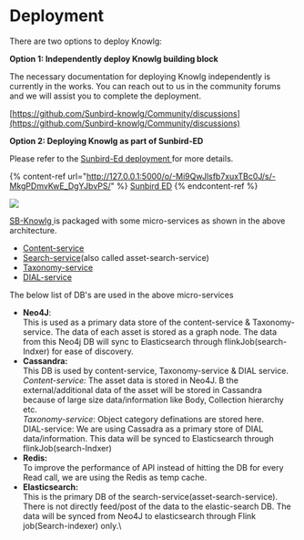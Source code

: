 # Deployment

There are two options to deploy Knowlg:

**Option 1: Independently deploy Knowlg building block**

The necessary documentation for deploying Knowlg independently is currently in the works. You can reach out to us in the community forums and we will assist you to complete the deployment.

[https://github.com/Sunbird-knowlg/Community/discussions](https://github.com/Sunbird-knowlg/Community/discussions)

**Option 2: Deploying Knowlg as part of Sunbird-ED**

Please refer to the [Sunbird-Ed deployment ](https://ed.sunbird.org/use/prerequisites-for-your-own-sunbird-ed-instance)for more details.



{% content-ref url="http://127.0.0.1:5000/o/-Mi9QwJlsfb7xuxTBc0J/s/-MkgPDmvKwE_DgYJbvPS/" %}
[Sunbird ED](http://127.0.0.1:5000/o/-Mi9QwJlsfb7xuxTBc0J/s/-MkgPDmvKwE\_DgYJbvPS/)
{% endcontent-ref %}

![](<../.gitbook/assets/SB-Knowlg (2).png>)

[SB-Knowlg ](http://127.0.0.1:5000/o/-Mi9QwJlsfb7xuxTBc0J/s/aanfWbeVT74C5lXDPde3/)is packaged with some micro-services as shown in the above architecture.

* [Content-service](../learn/product-and-developer-guide/content-service/)
* [Search-service](../learn/product-and-developer-guide/assets-search-service/)(also called asset-search-service)
* [Taxonomy-service](../learn/product-and-developer-guide/taxonomy-and-tagging/)
* [DIAL-service](installation-guide/services/dial-service.md)

The below list of DB's are used in the above micro-services

* **Neo4J**: \
  This is used as a primary data store of the content-service & Taxonomy-service. The data of each asset is stored as a graph node. The data from this Neo4j DB will sync to Elasticsearch through flinkJob(search-Indxer) for ease of discovery.
* **Cassandra:**\
  This DB is used by content-service, Taxonomy-service & DIAL service. \
  _Content-service:_ The asset data is stored in Neo4J. B the external/additional data of the asset will be stored in Cassandra because of large size data/information like Body, Collection hierarchy etc.\
  _Taxonomy-service_: Object category definations are stored here. \
  DIAL-service: We are using Cassadra as a primary store of DIAL data/information. This data will be synced to Elasticsearch through flinkJob(search-Indxer)
* **Redis:**\
  To improve the performance of API instead of hitting the DB for every Read call, we are using the Redis as temp cache.
* **Elasticsearch:**\
  This is the primary DB of the search-service(asset-search-service). There is not directly feed/post of the data to the elastic-search DB. The data will be synced from Neo4J to elasticsearch through Flink job(Search-indexer) only.\




